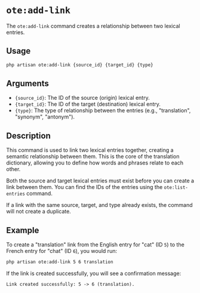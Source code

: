 # `ote:add-link`

The `ote:add-link` command creates a relationship between two lexical entries.

## Usage

```bash
php artisan ote:add-link {source_id} {target_id} {type}
```

## Arguments

-   `{source_id}`: The ID of the source (origin) lexical entry.
-   `{target_id}`: The ID of the target (destination) lexical entry.
-   `{type}`: The type of relationship between the entries (e.g., "translation", "synonym", "antonym").

## Description

This command is used to link two lexical entries together, creating a semantic relationship between them. This is the core of the translation dictionary, allowing you to define how words and phrases relate to each other.

Both the source and target lexical entries must exist before you can create a link between them. You can find the IDs of the entries using the `ote:list-entries` command.

If a link with the same source, target, and type already exists, the command will not create a duplicate.

## Example

To create a "translation" link from the English entry for "cat" (ID `5`) to the French entry for "chat" (ID `6`), you would run:

```bash
php artisan ote:add-link 5 6 translation
```

If the link is created successfully, you will see a confirmation message:

```
Link created successfully: 5 -> 6 (translation).
```
